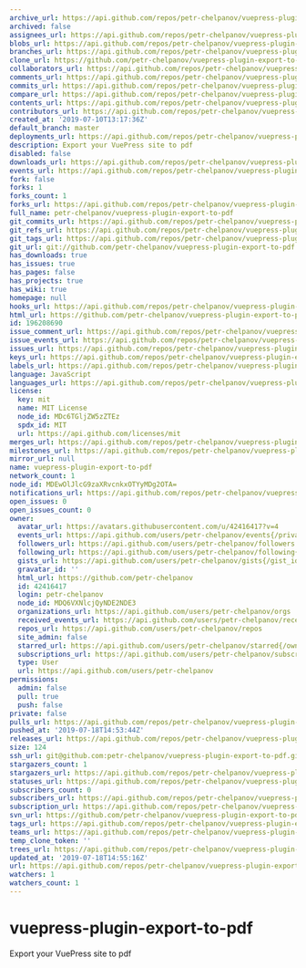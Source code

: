 ```yaml
---
archive_url: https://api.github.com/repos/petr-chelpanov/vuepress-plugin-export-to-pdf/{archive_format}{/ref}
archived: false
assignees_url: https://api.github.com/repos/petr-chelpanov/vuepress-plugin-export-to-pdf/assignees{/user}
blobs_url: https://api.github.com/repos/petr-chelpanov/vuepress-plugin-export-to-pdf/git/blobs{/sha}
branches_url: https://api.github.com/repos/petr-chelpanov/vuepress-plugin-export-to-pdf/branches{/branch}
clone_url: https://github.com/petr-chelpanov/vuepress-plugin-export-to-pdf.git
collaborators_url: https://api.github.com/repos/petr-chelpanov/vuepress-plugin-export-to-pdf/collaborators{/collaborator}
comments_url: https://api.github.com/repos/petr-chelpanov/vuepress-plugin-export-to-pdf/comments{/number}
commits_url: https://api.github.com/repos/petr-chelpanov/vuepress-plugin-export-to-pdf/commits{/sha}
compare_url: https://api.github.com/repos/petr-chelpanov/vuepress-plugin-export-to-pdf/compare/{base}...{head}
contents_url: https://api.github.com/repos/petr-chelpanov/vuepress-plugin-export-to-pdf/contents/{+path}
contributors_url: https://api.github.com/repos/petr-chelpanov/vuepress-plugin-export-to-pdf/contributors
created_at: '2019-07-10T13:17:36Z'
default_branch: master
deployments_url: https://api.github.com/repos/petr-chelpanov/vuepress-plugin-export-to-pdf/deployments
description: Export your VuePress site to pdf
disabled: false
downloads_url: https://api.github.com/repos/petr-chelpanov/vuepress-plugin-export-to-pdf/downloads
events_url: https://api.github.com/repos/petr-chelpanov/vuepress-plugin-export-to-pdf/events
fork: false
forks: 1
forks_count: 1
forks_url: https://api.github.com/repos/petr-chelpanov/vuepress-plugin-export-to-pdf/forks
full_name: petr-chelpanov/vuepress-plugin-export-to-pdf
git_commits_url: https://api.github.com/repos/petr-chelpanov/vuepress-plugin-export-to-pdf/git/commits{/sha}
git_refs_url: https://api.github.com/repos/petr-chelpanov/vuepress-plugin-export-to-pdf/git/refs{/sha}
git_tags_url: https://api.github.com/repos/petr-chelpanov/vuepress-plugin-export-to-pdf/git/tags{/sha}
git_url: git://github.com/petr-chelpanov/vuepress-plugin-export-to-pdf.git
has_downloads: true
has_issues: true
has_pages: false
has_projects: true
has_wiki: true
homepage: null
hooks_url: https://api.github.com/repos/petr-chelpanov/vuepress-plugin-export-to-pdf/hooks
html_url: https://github.com/petr-chelpanov/vuepress-plugin-export-to-pdf
id: 196208690
issue_comment_url: https://api.github.com/repos/petr-chelpanov/vuepress-plugin-export-to-pdf/issues/comments{/number}
issue_events_url: https://api.github.com/repos/petr-chelpanov/vuepress-plugin-export-to-pdf/issues/events{/number}
issues_url: https://api.github.com/repos/petr-chelpanov/vuepress-plugin-export-to-pdf/issues{/number}
keys_url: https://api.github.com/repos/petr-chelpanov/vuepress-plugin-export-to-pdf/keys{/key_id}
labels_url: https://api.github.com/repos/petr-chelpanov/vuepress-plugin-export-to-pdf/labels{/name}
language: JavaScript
languages_url: https://api.github.com/repos/petr-chelpanov/vuepress-plugin-export-to-pdf/languages
license:
  key: mit
  name: MIT License
  node_id: MDc6TGljZW5zZTEz
  spdx_id: MIT
  url: https://api.github.com/licenses/mit
merges_url: https://api.github.com/repos/petr-chelpanov/vuepress-plugin-export-to-pdf/merges
milestones_url: https://api.github.com/repos/petr-chelpanov/vuepress-plugin-export-to-pdf/milestones{/number}
mirror_url: null
name: vuepress-plugin-export-to-pdf
network_count: 1
node_id: MDEwOlJlcG9zaXRvcnkxOTYyMDg2OTA=
notifications_url: https://api.github.com/repos/petr-chelpanov/vuepress-plugin-export-to-pdf/notifications{?since,all,participating}
open_issues: 0
open_issues_count: 0
owner:
  avatar_url: https://avatars.githubusercontent.com/u/42416417?v=4
  events_url: https://api.github.com/users/petr-chelpanov/events{/privacy}
  followers_url: https://api.github.com/users/petr-chelpanov/followers
  following_url: https://api.github.com/users/petr-chelpanov/following{/other_user}
  gists_url: https://api.github.com/users/petr-chelpanov/gists{/gist_id}
  gravatar_id: ''
  html_url: https://github.com/petr-chelpanov
  id: 42416417
  login: petr-chelpanov
  node_id: MDQ6VXNlcjQyNDE2NDE3
  organizations_url: https://api.github.com/users/petr-chelpanov/orgs
  received_events_url: https://api.github.com/users/petr-chelpanov/received_events
  repos_url: https://api.github.com/users/petr-chelpanov/repos
  site_admin: false
  starred_url: https://api.github.com/users/petr-chelpanov/starred{/owner}{/repo}
  subscriptions_url: https://api.github.com/users/petr-chelpanov/subscriptions
  type: User
  url: https://api.github.com/users/petr-chelpanov
permissions:
  admin: false
  pull: true
  push: false
private: false
pulls_url: https://api.github.com/repos/petr-chelpanov/vuepress-plugin-export-to-pdf/pulls{/number}
pushed_at: '2019-07-18T14:53:44Z'
releases_url: https://api.github.com/repos/petr-chelpanov/vuepress-plugin-export-to-pdf/releases{/id}
size: 124
ssh_url: git@github.com:petr-chelpanov/vuepress-plugin-export-to-pdf.git
stargazers_count: 1
stargazers_url: https://api.github.com/repos/petr-chelpanov/vuepress-plugin-export-to-pdf/stargazers
statuses_url: https://api.github.com/repos/petr-chelpanov/vuepress-plugin-export-to-pdf/statuses/{sha}
subscribers_count: 0
subscribers_url: https://api.github.com/repos/petr-chelpanov/vuepress-plugin-export-to-pdf/subscribers
subscription_url: https://api.github.com/repos/petr-chelpanov/vuepress-plugin-export-to-pdf/subscription
svn_url: https://github.com/petr-chelpanov/vuepress-plugin-export-to-pdf
tags_url: https://api.github.com/repos/petr-chelpanov/vuepress-plugin-export-to-pdf/tags
teams_url: https://api.github.com/repos/petr-chelpanov/vuepress-plugin-export-to-pdf/teams
temp_clone_token: ''
trees_url: https://api.github.com/repos/petr-chelpanov/vuepress-plugin-export-to-pdf/git/trees{/sha}
updated_at: '2019-07-18T14:55:16Z'
url: https://api.github.com/repos/petr-chelpanov/vuepress-plugin-export-to-pdf
watchers: 1
watchers_count: 1
---
```


# vuepress-plugin-export-to-pdf
Export your VuePress site to pdf
